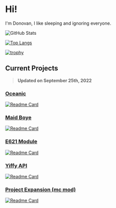 # Hi!
I'm Donovan, I like sleeping and ignoring everyone.

<!-- Credit: https://github.com/anuraghazra/github-readme-stats -->
![GitHub Stats](https://github-readme-stats.vercel.app/api?username=DonovanDMC&count_private=true&show_icons=true&theme=tokyonight)

[![Top Langs](https://github-readme-stats.vercel.app/api/top-langs/?username=DonovanDMC&layout=compact&theme=tokyonight)](https://github.com/anuraghazra/github-readme-stats)

[![trophy](https://github-profile-trophy.vercel.app/?username=DonovanDMC&theme=tokyonight)](https://github.com/ryo-ma/github-profile-trophy)

## Current Projects
> **Updated on September 25th, 2022**

### [Oceanic](https://github.com/oceanicJS/Oceanic)
[![Readme Card](https://github-readme-stats.vercel.app/api/pin/?username=OceanicJS&repo=Oceanic&theme=tokyonight)](https://github.com/anuraghazra/github-readme-stats)
### [Maid Boye](https://maid.gay)
[![Readme Card](https://github-readme-stats.vercel.app/api/pin/?username=DonovanDMC&repo=MaidBoye&theme=tokyonight)](https://github.com/anuraghazra/github-readme-stats)
### [E621 Module](https://npm.im/e621)
[![Readme Card](https://github-readme-stats.vercel.app/api/pin/?username=DonovanDMC&repo=E621&theme=tokyonight)](https://github.com/anuraghazra/github-readme-stats)
### [Yiffy API](https://yiff.rest)
[![Readme Card](https://github-readme-stats.vercel.app/api/pin/?username=DonovanDMC&repo=YiffyAPI&theme=tokyonight)](https://github.com/anuraghazra/github-readme-stats)
### [Project Expansion (mc mod)](https://www.curseforge.com/minecraft/mc-mods/project-expansion)
[![Readme Card](https://github-readme-stats.vercel.app/api/pin/?username=DonovanDMC&repo=ProjectExpansion&theme=tokyonight)](https://github.com/anuraghazra/github-readme-stats)

